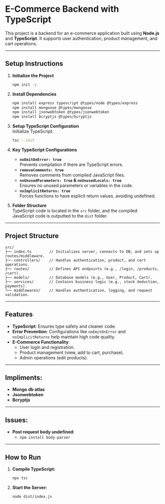 # **E-Commerce Backend with TypeScript**

This project is a backend for an e-commerce application built using **Node.js** and **TypeScript**. It supports user authentication, product management, and cart operations.

---

## **Setup Instructions**

1. **Initialize the Project**  
   ```bash
   npm init -y
   ```
2. **Install Dependencies**  
   ```bash
   npm install express typescript @types/node @types/express
   npm install mongoose @types/mongoose
   npm install jsonwebtoken @types/jsonwebtoken
   npm install bcryptjs @types/bcryptjs
   
   ```
3. **Setup TypeScript Configuration**  
   Initialize TypeScript:  
   ```bash
   tsc --init
   ```
4. **Key TypeScript Configurations**  
   - **`noEmitOnError: true`**  
     Prevents compilation if there are TypeScript errors.  
   - **`removeComments: true`**  
     Removes comments from compiled JavaScript files.  
   - **`noUnusedParameters: true` & `noUnusedLocals: true`**  
     Ensures no unused parameters or variables in the code.  
   - **`noImplicitReturns: true`**  
     Forces functions to have explicit return values, avoiding undefined.  

5. **Folder Structure**  
   TypeScript code is located in the `src` folder, and the compiled JavaScript code is outputted to the `dist` folder.

---

## **Project Structure**

```
src/
├── index.ts        // Initializes server, connects to DB, and sets up routes/middleware.
├── controllers/    // Handles authentication, product, and cart operations.
├── routes/         // Defines API endpoints (e.g., /login, /products, /cart).
├── models/         // Database models (e.g., User, Product, Cart).
├── services/       // Contains business logic (e.g., stock deduction, payments).
└── middlewares/    // Handles authentication, logging, and request validation.
```

---

## **Features**

- **TypeScript**: Ensures type safety and cleaner code.  
- **Error Prevention**: Configurations like `noEmitOnError` and `noImplicitReturns` help maintain high code quality.  
- **E-Commerce Functionality**:  
  - User login and registration.  
  - Product management (view, add to cart, purchase).  
  - Admin operations (edit products).  

---
## **Impliments**:
- **Mongo db atlas**
- **Jsonwebtoken**
- **Bcryptjs**
---
## **Issues**:
- **Post request body undefined**:
    - `npm install body-parser`
---
## **How to Run**

1. **Compile TypeScript:**  
   ```bash
   npx tsc
   ```

2. **Start the Server:**  
   ```bash
   node dist/index.js
   ```
